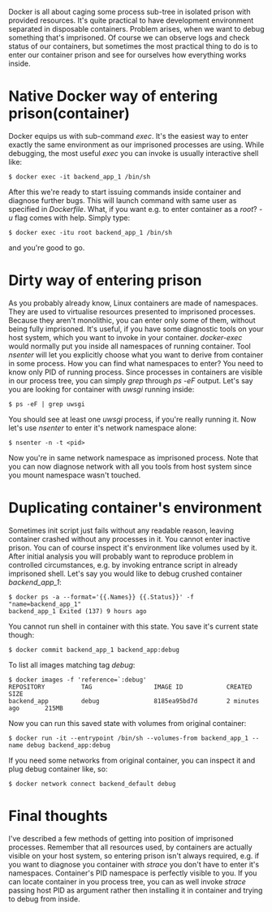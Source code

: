 Docker is all about caging some process sub-tree in isolated prison with
provided resources. It's quite practical to have development environment
separated in disposable containers. Problem arises, when we want to debug
something that's imprisoned. Of course we can observe logs and check status
of our containers, but sometimes the most practical thing to do is to enter our
container prison and see for ourselves how everything works inside.

# Native Docker way of entering prison(container)

Docker equips us with sub-command *exec*. It's the easiest way to enter exactly
the same environment as our imprisoned processes are using. While debugging, the
most useful *exec* you can invoke is usually interactive shell like:

```
$ docker exec -it backend_app_1 /bin/sh
```

After this we're ready to start issuing commands inside container and diagnose
further bugs. This will launch command with same user as specified in
*Dockerfile*. What, if you want e.g. to enter container as a *root*? *-u* flag
comes with help. Simply type:

```
$ docker exec -itu root backend_app_1 /bin/sh
```

and you're good to go.

# Dirty way of entering prison

As you probably already know, Linux containers are made of namespaces. They are
used to virtualise resources presented to imprisoned processes. Because they
aren't monolithic, you can enter only some of them, without being fully
imprisoned. It's useful, if you have some diagnostic tools on your host system,
which you want to invoke in your container. *docker-exec* would normally put you
inside all namespaces of running container. Tool *nsenter* will let you
explicitly choose what you want to derive from container in some process. How
you can find what namespaces to enter? You need to know only PID of running
process. Since processes in containers are visible in our process tree, you can
simply *grep* through *ps -eF* output. Let's say you are looking for container
with *uwsgi* running inside:

```
$ ps -eF | grep uwsgi
```

You should see at least one *uwsgi* process, if you're really running it. Now
let's use *nsenter* to enter it's network namespace alone:

```
$ nsenter -n -t <pid>
```

Now you're in same network namespace as imprisoned process. Note that you can
now diagnose network with all you tools from host system since you mount
namespace wasn't touched.

# Duplicating container's environment

Sometimes init script just fails without any readable reason, leaving container
crashed without any processes in it. You cannot enter inactive prison. You can of
course inspect it's environment like volumes used by it. After initial analysis
you will probably want to reproduce problem in controlled circumstances, e.g.
by invoking entrance script in already imprisoned shell. Let's say you would
like to debug crushed container *backend_app_1*:

```
$ docker ps -a --format='{{.Names}} {{.Status}}' -f "name=backend_app_1"
backend_app_1 Exited (137) 9 hours ago
```

You cannot run shell in container with this state. You save it's current state
though:

```
$ docker commit backend_app_1 backend_app:debug
```

To list all images matching tag *debug*:

```
$ docker images -f 'reference=`:debug'
REPOSITORY          TAG                 IMAGE ID            CREATED             SIZE
backend_app         debug               8185ea95bd7d        2 minutes ago       215MB
```

Now you can run this saved state with volumes from original container:

```
$ docker run -it --entrypoint /bin/sh --volumes-from backend_app_1 --name debug backend_app:debug
```

If you need some networks from original container, you can inspect it and plug
debug container like, so:

```
$ docker network connect backend_default debug
```

# Final thoughts

I've described a few methods of getting into position of imprisoned processes.
Remember that all resources used, by containers are actually visible on your
host system, so entering prison isn't always required, e.g. if you want to
diagnose you container with *strace* you don't have to enter it's namespaces.
Container's PID namespace is perfectly visible to you. If you can locate
container in you process tree, you can as well invoke *strace* passing host PID
as argument rather then installing it in container and trying to debug from
inside.
